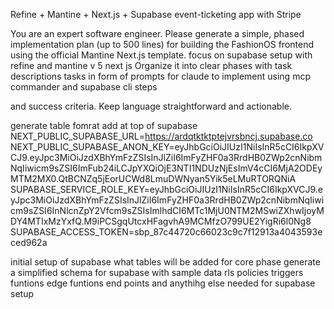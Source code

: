 Refine + Mantine + Next.js + Supabase event-ticketing app with Stripe

You are an expert software engineer. 
Please generate a simple, phased implementation plan (up to 500 lines) 
for building the FashionOS frontend using the official Mantine Next.js template. 
focus on supabase setup with refine and mantine v 5 next js
Organize it into 
clear phases 
with 
task descriptions
tasks in form of prompts 
for claude to implement 
using mcp commander
and 
supabase cli
steps

 and success criteria.
 Keep language straightforward and actionable.
 
 generate
 table fomrat
add at top of supabase
NEXT_PUBLIC_SUPABASE_URL=https://ardqtktktptejvrsbncj.supabase.co
NEXT_PUBLIC_SUPABASE_ANON_KEY=eyJhbGciOiJIUzI1NiIsInR5cCI6IkpXVCJ9.eyJpc3MiOiJzdXBhYmFzZSIsInJlZiI6ImFyZHF0a3RrdHB0ZWp2cnNibmNqIiwicm9sZSI6ImFub24iLCJpYXQiOjE3NTI1NDUzNjEsImV4cCI6MjA2ODEyMTM2MX0.QtBCNZq5jEorUCWd8LmuDWNyan5Yik5eLMuRTORQNiA
SUPABASE_SERVICE_ROLE_KEY=eyJhbGciOiJIUzI1NiIsInR5cCI6IkpXVCJ9.eyJpc3MiOiJzdXBhYmFzZSIsInJlZiI6ImFyZHF0a3RrdHB0ZWp2cnNibmNqIiwicm9sZSI6InNlcnZpY2Vfcm9sZSIsImlhdCI6MTc1MjU0NTM2MSwiZXhwIjoyMDY4MTIxMzYxfQ.M9iPCSgqUtcxHFagvhA9MCMfzO799UE2YigRi6l0Ng8
SUPABASE_ACCESS_TOKEN=sbp_87c44720c66023c9c7f12913a4043593eced962a

initial setup of supabase 
what tables will be added for core phase 
generate a simplified schema for supabase
with sample data
rls policies
triggers funtions
edge funtions
end points
and anythihg else needed for supabase
setup
 

